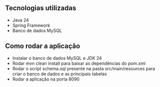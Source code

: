 ## Tecnologias utilizadas

- Java 24
- Spring Framework
- Banco de dados MySQL


## Como rodar a aplicação
- Instalar o banco de dados MySQL e JDK 24
- Rodar mvn clean install para baixar as dependências do pom.xml
- Rodar o script schema.sql presente na pasta src/main/resources para criar o banco de dados e as principais tabelas
- Rodar a aplicação na porta 8090

  

